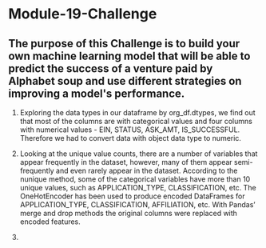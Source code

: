 # Module-19-Challenge

## The purpose of this Challenge is to build your own machine learning model that will be able to predict the success of a venture paid by Alphabet soup and use different strategies on improving a model's performance.

1. Exploring the data types in our dataframe by org_df.dtypes, we find out that most of the columns are with categorical values and four columns with numerical values - EIN, STATUS, ASK_AMT, IS_SUCCESSFUL. Therefore we had to convert data with object data type to numeric. 

2. Looking at the unique value counts, there are a number of variables that appear frequently in the dataset, however, many of them appear semi-frequently and even rarely appear in the dataset. According to the nunique method, some of the categorical variables have more than 10 unique values, such as APPLICATION_TYPE, CLASSIFICATION, etc.
The OneHotEncoder has been used to produce encoded DataFrames for APPLICATION_TYPE, CLASSIFICATION, AFFILIATION, etc. With Pandas’ merge and drop methods
the original columns were replaced with encoded features.

3. 
